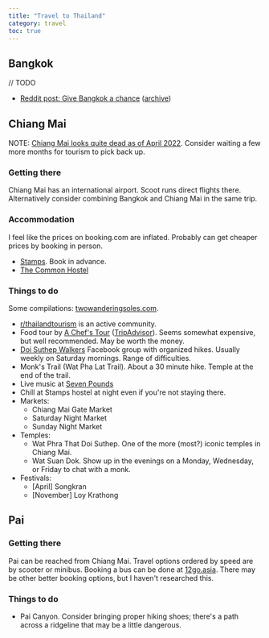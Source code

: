 ```yaml
---
title: "Travel to Thailand"
category: travel
toc: true
---
```


## Bangkok

// TODO

- [Reddit post: Give Bangkok a chance](https://old.reddit.com/r/solotravel/comments/daukjs/my_give_bangkok_a_damn_chance_guide/) ([archive](https://github.com/benjaminheng/link-archive/blob/master/manual-archive/reddit-give-bangkok-a-chance.md))

## Chiang Mai

NOTE: [Chiang Mai looks quite dead as of April
2022](https://www.youtube.com/watch?v=YxDLM_XX-rY). Consider waiting a few more
months for tourism to pick back up.

### Getting there

Chiang Mai has an international airport. Scoot runs direct flights there.
Alternatively consider combining Bangkok and Chiang Mai in the same trip.

### Accommodation

I feel like the prices on booking.com are inflated. Probably can get cheaper
prices by booking in person.

- [Stamps](https://www.booking.com/hotel/th/stamps-backpackers.en-gb.html). Book in advance.
- [The Common Hostel](https://www.booking.com/hotel/th/slow-poke-poshtel-by-bed.en-gb.html)

### Things to do

Some compilations: [twowanderingsoles.com](https://www.twowanderingsoles.com/blog/unique-experiences-in-chiang-mai-thailand#Adventurous-Things-to-do-in-Chiang-Mai).

- [r/thailandtourism](https://www.reddit.com/r/ThailandTourism/) is an active community.
- Food tour by [A Chef's Tour](https://achefstour.com/tour/chiang-mai-food-tour) ([TripAdvisor](https://www.tripadvisor.com.sg/Attraction_Review-g293917-d12845334-Reviews-A_Chef_s_Tour_Chiang_Mai-Chiang_Mai.html)). Seems somewhat expensive, but well recommended. May be worth the money.
- [Doi Suthep Walkers](https://www.facebook.com/groups/DoiSuthepWalkers/)
  Facebook group with organized hikes. Usually weekly on Saturday mornings.
  Range of difficulties.
- Monk's Trail (Wat Pha Lat Trail). About a 30 minute hike. Temple at the end
  of the trail.
- Live music at [Seven Pounds](https://goo.gl/maps/JGZ97jTCsCxx5ryYA)
- Chill at Stamps hostel at night even if you're not staying there.
- Markets:
    - Chiang Mai Gate Market
    - Saturday Night Market
    - Sunday Night Market
- Temples:
    - Wat Phra That Doi Suthep. One of the more (most?) iconic temples in
      Chiang Mai.
    - Wat Suan Dok. Show up in the evenings on a Monday, Wednesday, or Friday to
      chat with a monk.
- Festivals:
    - [April] Songkran
    - [November] Loy Krathong

## Pai

### Getting there

Pai can be reached from Chiang Mai. Travel options ordered by speed are by
scooter or minibus. Booking a bus can be done at
[12go.asia](https://12go.asia). There may be other better booking options, but
I haven't researched this.

### Things to do

- Pai Canyon. Consider bringing proper hiking shoes; there's a path across a
  ridgeline that may be a little dangerous.
